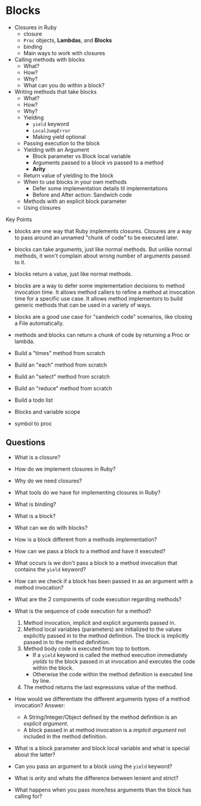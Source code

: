 # Blocks

- Closures in Ruby
  - closure
  - `Proc` objects, **Lambdas**, and **Blocks**
  - binding
  - Main ways to work with closures
- Calling methods with blocks
  - What?
  - How?
  - Why?
  - What can you do within a block?
- Writing methods that take blocks
  - What?
  - How?
  - Why?
  - Yielding
    - `yield` keyword
    - `LocalJumpError`
    - Making yield optional
  - Passing execution to the block
  - Yielding with an Argument
    - Block parameter vs Block local variable
    - Arguments passed to a block vs passed to a method
    - **Arity**
  - Return value of yielding to the block
  - When to use blocks in your own methods
    - Defer some implementation details til implementations
    - Before and After action: Sandwich code
  - Methods with an explicit block parameter
  - Using closures

Key Points

- blocks are one way that Ruby implements closures. Closures are a way to pass around an unnamed "chunk of code" to be executed later.
- blocks can take arguments, just like normal methods. But unlike normal methods, it won't complain about wrong number of arguments passed to it.
- blocks return a value, just like normal methods.
- blocks are a way to defer some implementation decisions to method invocation time. It allows method callers to refine a method at invocation time for a specific use case. It allows method implementors to build generic methods that can be used in a variety of ways.
- blocks are a good use case for "sandwich code" scenarios, like closing a File automatically.
- methods and blocks can return a chunk of code by returning a Proc or lambda.

- Build a "times" method from scratch
- Build an "each" method from scratch
- Build an "select" method from scratch
- Build an "reduce" method from scratch
- Build a todo list
- Blocks and variable scope
- symbol to proc

## Questions

- What is a closure?
- How do we implement closures in Ruby?
- Why do we need closures?
- What tools do we have for implementing closures in Ruby?
- What is binding?
- What is a block?
- What can we do with blocks?
- How is a block different from a methods implementation?
- How can we pass a block to a method and have it executed?
- What occurs is we don't pass a block to a method invocation that contains the `yield` keyword?
- How can we check if a block has been passed in as an argument with a method invocation?
- What are the 2 components of code execution regarding methods?
- What is the sequence of code execution for a method?
  1. Method invocation, implicit and explicit arguments passed in.
  2. Method local variables (parameters) are initialized to the values explicitly passed in to the method definition. The block is implicitly passed in to the method definition.
  3. Method body code is executed from top to bottom.
      - If a `yield` keyword is called the method execution immediately _yields_ to the block passed in at invocation and executes the code within the block.
      - Otherwise the code within the method definition is executed line by line.
  4. The method returns the last expressions value of the method.

- How would we differentiate the different arguments types of a method invocation?
  Answer:
  - A String/Integer/Object defined by the method definition is an _explicit argument_.
  - A block passed in at method invocation is a _implicit argument_ not included in the method definition.
- What is a block parameter and block local variable and what is special about the latter?
- Can you pass an argument to a block using the `yield` keyword?
- What is _arity_ and whats the difference between lenient and strict?
- What happens when you pass more/less arguments than the block has calling for?
